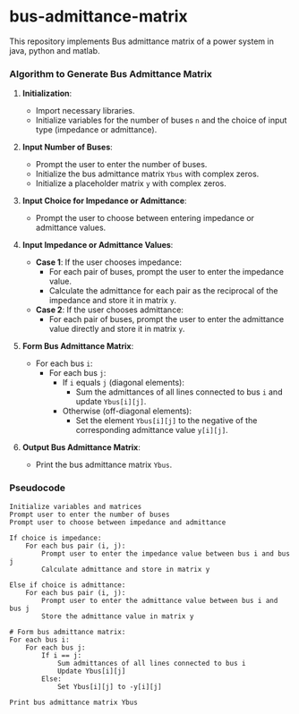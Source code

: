 # bus-admittance-matrix
This repository implements Bus admittance matrix of a power system in java, python and matlab.

### Algorithm to Generate Bus Admittance Matrix

1. **Initialization**:
   - Import necessary libraries.
   - Initialize variables for the number of buses `n` and the choice of input type (impedance or admittance).

2. **Input Number of Buses**:
   - Prompt the user to enter the number of buses.
   - Initialize the bus admittance matrix `Ybus` with complex zeros.
   - Initialize a placeholder matrix `y` with complex zeros.

3. **Input Choice for Impedance or Admittance**:
   - Prompt the user to choose between entering impedance or admittance values.

4. **Input Impedance or Admittance Values**:
   - **Case 1**: If the user chooses impedance:
     - For each pair of buses, prompt the user to enter the impedance value.
     - Calculate the admittance for each pair as the reciprocal of the impedance and store it in matrix `y`.
   - **Case 2**: If the user chooses admittance:
     - For each pair of buses, prompt the user to enter the admittance value directly and store it in matrix `y`.

5. **Form Bus Admittance Matrix**:
   - For each bus `i`:
     - For each bus `j`:
       - If `i` equals `j` (diagonal elements):
         - Sum the admittances of all lines connected to bus `i` and update `Ybus[i][j]`.
       - Otherwise (off-diagonal elements):
         - Set the element `Ybus[i][j]` to the negative of the corresponding admittance value `y[i][j]`.

6. **Output Bus Admittance Matrix**:
   - Print the bus admittance matrix `Ybus`.

### Pseudocode

```pseudocode
Initialize variables and matrices
Prompt user to enter the number of buses
Prompt user to choose between impedance and admittance

If choice is impedance:
    For each bus pair (i, j):
        Prompt user to enter the impedance value between bus i and bus j
        Calculate admittance and store in matrix y

Else if choice is admittance:
    For each bus pair (i, j):
        Prompt user to enter the admittance value between bus i and bus j
        Store the admittance value in matrix y

# Form bus admittance matrix:
For each bus i:
    For each bus j:
        If i == j:
            Sum admittances of all lines connected to bus i
            Update Ybus[i][j]
        Else:
            Set Ybus[i][j] to -y[i][j]

Print bus admittance matrix Ybus
```

